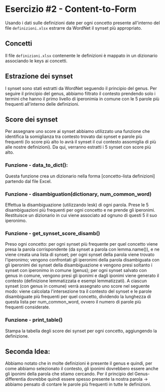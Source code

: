 # Esercizio #2 - Content-to-Form
Usando i dati sulle definizioni date per ogni concetto presente all'interno del file `definizioni.xlsx` estrarre da WordNet il synset più appropriato.

## Concetti
Il file `definizioni.xlsx` contenente le definizioni è mappato in un dizionario associando le keys ai concetti.  

## Estrazione dei synset
I synset sono stati estratti da WordNet seguendo il principio del genus.
Per seguire il principio del genus, abbiamo filtrato il contesto prendendo solo i termini che hanno il primo livello di iperonimia in comune con le 5 parole più frequenti all'interno delle definizioni.

## Score dei synset
Per assegnare uno score ai synset abbiamo utilizzato una funzione che identifica la somiglianza tra contesto trovato dai synset e parole più frequenti (lo score più alto lo avrà il synset il cui contesto assomiglia di più alle nostre definizioni).
Da qui, verranno estratti i 5 synset con score più alto.

### Funzione - data_to_dict():
Questa funzione crea un dizionario nella forma [concetto-lista definizioni] partendo dal file Excel.

### Funzione - disambiguation(dictionary, num_common_word)
Effettua la disambiguazione (utilizzando lesk) di ogni parola.
Prese le 5 disambiguazioni più frequenti per ogni concetto e ne prende gli iperonimi. 
Restituisce un dizionario in cui viene associato ad ognuno di questi 5 il suo iperonimo.

### Funzione - get_synset_score_disamb()
Preso ogni concetto: 
per ogni synset più frequente per quel concetto viene presa la parola corrispondente (da synset a parola con lemma.name()), e ne viene creata una lista di synset;
per ogni synset della parola viene trovato l'iperonimo;
vengono confrontati gli iperonimi della parola disambiguata con gli iperonimi dei synset della disambiguazione e vengono presi soltanto i synset con iperonimo in comune (genus);
per ogni synset salvato con genus in comune, vengono presi gli iponimi e dagli iponimi viene generato il contesto (definizione lemmatizzata e esempi lemmatizzati).
A ciascun synset (con genus in comune) verrà assegnato uno score nel seguente modo:
viene calcolata l'intersezione tra il contesto del synset e le parole disambiguate più frequenti per quel concetto, dividendo la lunghezza di questa lista per num_common_word, ovvero il numero di parole più frequenti considerate.

### Funzione - print_table()
Stampa la tabella degli score dei synset per ogni concetto, aggiungendo la definizione.


## Seconda Idea:
Abbiamo notato che in molte definizioni è presente il genus e quindi, per come abbiamo selezionato il contesto, gli iponimi dovrebbero essere anche gli iponimi della parola che stiamo cercando. 
Per il principio del Genus-differentia dovrebbe quindi essere spesso presente la nostra parola → abbiamo pensato di contare le parole più frequenti in tutte le definizioni.
